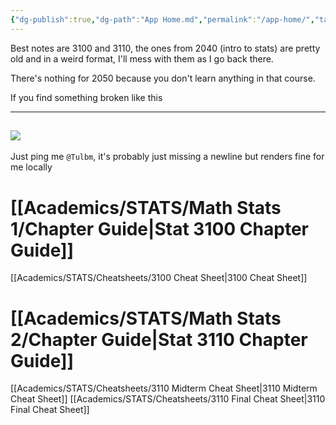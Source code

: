 ```yaml
---
{"dg-publish":true,"dg-path":"App Home.md","permalink":"/app-home/","tags":["gardenEntry"],"created":"2025-07-07T17:35:27.076-04:00","updated":"2025-07-08T11:38:40.112-04:00"}
---
```


Best notes are 3100 and 3110, the ones from 2040 (intro to stats) are pretty old and in a weird format, I'll mess with them as I go back there.

There's nothing for 2050 because you don't learn anything in that course.

If you find something broken like this

-----
![](https://i.imgur.com/1DnmuVK.png)
-----

Just ping me `@Tulbm`, it's probably just missing a newline but renders fine for me locally

# [[Academics/STATS/Math Stats 1/Chapter Guide\|Stat 3100 Chapter Guide]]

[[Academics/STATS/Cheatsheets/3100 Cheat Sheet\|3100 Cheat Sheet]]
# [[Academics/STATS/Math Stats 2/Chapter Guide\|Stat 3110 Chapter Guide]]

[[Academics/STATS/Cheatsheets/3110 Midterm Cheat Sheet\|3110 Midterm Cheat Sheet]]
[[Academics/STATS/Cheatsheets/3110 Final Cheat Sheet\|3110 Final Cheat Sheet]]

